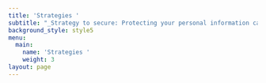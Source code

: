 ```yaml
---
title: 'Strategies '
subtitle: "_Strategy to secure: Protecting your personal information can reduce risk about my venture. There are different strategies to secure my business:_\n\n•\t_Encrypt data._\n\n_•\tKeep password private._\n\n_•\tKeeping all devices secure._\n\n_•\tInstall an alarm system and security cameras._ \n\n_Strategy to serve: When my organisation creating any new product or app, I will make some better products which can be done by testing, that validates feasibility of my application or product. Another way to serve strategy is MVP (minimal viable product) technique, which means developing an app with sufficient features at reasonable price to satisfy my all users. By doing this, more and more customers attract towards my venture and definitely I will provide best services behave on these._ \n\n_Strategy to retain: I will provide guidance on tips and better strategies for improving customer retention. We will quickly understand the problems of customers and find the effective way to solve them._"
background_style: style5
menu:
  main:
    name: 'Strategies '
    weight: 3
layout: page
---
```


